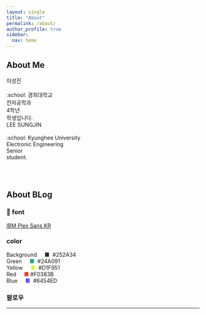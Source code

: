 ```yaml
---
layout: single
title: "About"
permalink: /about/
author_profile: true
sidebar:
  nav: home
---
```


## About Me

<div class = "div1" markdown="1">
  이성진<br><br>
  :school: 경희대학교<br>
  전자공학과<br>
  4학년<br>
  학생입니다.
</div>

<div class = "div2" markdown="1">
  LEE SUNGJIN<br><br>
  :school: Kyunghee University<br>
  Electronic Engineering<br>
  Senior<br>
  student.
</div>

<br><br>

## About BLog

### :school: font
[IBM Plex Sans KR](https://fonts.google.com/specimen/IBM+Plex+Sans+KR)

### color
Background&nbsp;
<span class = "box" style="display: inline-block; width: 25px; text-align: right;" markdown = "1">
  <span style="color:#252A34">■</span>
</span>
&nbsp;#252A34<br>
Green&nbsp;
<span class = "box" style="display: inline-block; width: 25px; text-align: right;" markdown = "1">
  <span style="color:#24A091">■</span>
</span>
&nbsp;#24A091<br>
Yellow&nbsp;
<span class = "box" style="display: inline-block; width: 25px; text-align: right;" markdown = "1">
  <span style="color:#D1F951">■</span>
</span>
&nbsp;#D1F951<br>
Red&nbsp;
<span class = "box" style="display: inline-block; width: 25px; text-align: right;" markdown = "1">
  <span style="color:#F0383B">■</span>
</span>
#F0383B<br>
Blue&nbsp;
<span class = "box" style="display: inline-block; width: 25px; text-align: right;" markdown = "1">
  <span style="color:#6454ED">■</span>
</span>
&nbsp;#6454ED<br>

### 팔로우

---